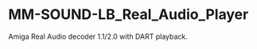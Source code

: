 MM-SOUND-LB_Real_Audio_Player
=============================

Amiga Real Audio decoder 1.1/2.0 with DART playback.
